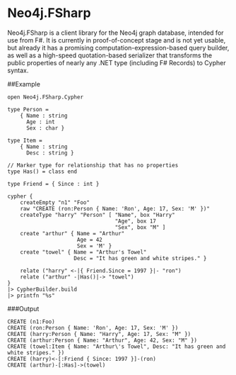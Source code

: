 # Neo4j.FSharp

Neo4j.FSharp is a client library for the Neo4j graph database, intended for use from F#.
It is currently in proof-of-concept stage and is not yet usable, but already it has
a promising computation-expression-based query builder, as well as a high-speed 
quotation-based serializer that transforms the public properties of nearly
any .NET type (including F# Records) to Cypher syntax.

##Example

    open Neo4j.FSharp.Cypher

    type Person =
        { Name : string
          Age : int
          Sex : char }

    type Item =
        { Name : string
          Desc : string }

    // Marker type for relationship that has no properties
    type Has() = class end

    type Friend = { Since : int }

    cypher {
        createEmpty "n1" "Foo"
        raw "CREATE (ron:Person { Name: 'Ron', Age: 17, Sex: 'M' })"
        createType "harry" "Person" [ "Name", box "Harry"
                                      "Age", box 17
                                      "Sex", box "M" ]
        create "arthur" { Name = "Arthur"
                          Age = 42
                          Sex = 'M' }
        create "towel" { Name = "Arthur's Towel"
                         Desc = "It has green and white stripes." }

        relate ("harry" <-|{ Friend.Since = 1997 }|- "ron")
        relate ("arthur" -|Has()|-> "towel")
    }
    |> CypherBuilder.build
    |> printfn "%s"

###Output

    CREATE (n1:Foo)
    CREATE (ron:Person { Name: 'Ron', Age: 17, Sex: 'M' })
    CREATE (harry:Person { Name: "Harry", Age: 17, Sex: "M" })
    CREATE (arthur:Person { Name: "Arthur", Age: 42, Sex: "M" })
    CREATE (towel:Item { Name: "Arthur\'s Towel", Desc: "It has green and white stripes." })
    CREATE (harry)<-[:Friend { Since: 1997 }]-(ron)
    CREATE (arthur)-[:Has]->(towel)
